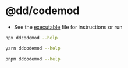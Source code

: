 # @dd/codemod

- See the [executable](./src/bin/init.ts) file for instructions or run

```bash
npx ddcodemod --help
```

```bash
yarn ddcodemod --help
```

```bash
pnpm ddcodemod --help
```
